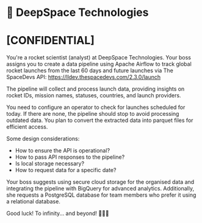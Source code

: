 # 🚀 DeepSpace Technologies

# [CONFIDENTIAL]

You're a rocket scientist (analyst) at DeepSpace Technologies. Your boss assigns you to create a data pipeline using Apache Airflow to track global rocket launches from the last 60 days and future launches via The SpaceDevs API: https://lldev.thespacedevs.com/2.3.0/launch 

The pipeline will collect and process launch data, providing insights on rocket IDs, mission names, statuses, countries, and launch providers.

You need to configure an operator to check for launches scheduled for today. If there are none, the pipeline should stop to avoid processing outdated data. You plan to convert the extracted data into parquet files for efficient access.

Some design considerations:
- How to ensure the API is operational?
- How to pass API responses to the pipeline?
- Is local storage necessary?
- How to request data for a specific date?

Your boss suggests using secure cloud storage for the organised data and integrating the pipeline with BigQuery for advanced analytics. Additionally, she requests a PostgreSQL database for team members who prefer it using a relational database.

Good luck! 
To infinity... and beyond! 🧑🏻‍🚀



